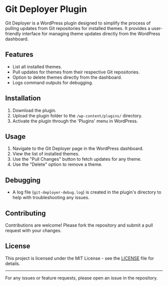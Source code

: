 # Git Deployer Plugin

Git Deployer is a WordPress plugin designed to simplify the process of pulling updates from Git repositories for installed themes. It provides a user-friendly interface for managing theme updates directly from the WordPress dashboard.

## Features

- List all installed themes.
- Pull updates for themes from their respective Git repositories.
- Option to delete themes directly from the dashboard.
- Logs command outputs for debugging.

## Installation

1. Download the plugin.
2. Upload the plugin folder to the `/wp-content/plugins/` directory.
3. Activate the plugin through the 'Plugins' menu in WordPress.

## Usage

1. Navigate to the Git Deployer page in the WordPress dashboard.
2. View the list of installed themes.
3. Use the "Pull Changes" button to fetch updates for any theme.
4. Use the "Delete" option to remove a theme.

## Debugging

- A log file (`git-deployer-debug.log`) is created in the plugin's directory to help with troubleshooting any issues.

## Contributing

Contributions are welcome! Please fork the repository and submit a pull request with your changes.

## License

This project is licensed under the MIT License - see the [LICENSE](LICENSE) file for details.

---

For any issues or feature requests, please open an issue in the repository.